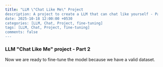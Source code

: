 ```yaml
---
title: "LLM \"Chat Like Me\" Project 
description: A project to create a LLM that can chat like yourself - Part 2: Fine-tuning the Model
date: 2025-10-18 12:00:00 +0530
categories: [LLM, Chat, Project, fine-tuning]
tags: [LLM, Chat, Project, fine-tuning]
comments: false
---
```


### LLM "Chat Like Me" project - Part 2

Now we are ready to fine-tune the model because we have a valid dataset.